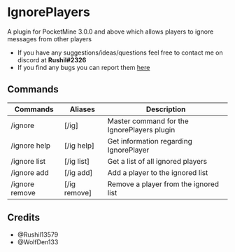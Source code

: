 # IgnorePlayers
A plugin for PocketMine 3.0.0 and above which allows players to ignore messages from other players

- If you have any suggestions/ideas/questions feel free to contact me on discord at **Rushil#2326**
- If you find any bugs you can report them [here](https://github.com/Rushil13579/IgnorePlayers/issues)

## Commands
Commands | Aliases | Description
---------|---------|------------
/ignore | [/ig] | Master command for the IgnorePlayers plugin
/ignore help | [/ig help] | Get information regarding IgnorePlayer
/ignore list | [/ig list] | Get a list of all ignored players
/ignore add | [/ig add] | Add a player to the ignored list
/ignore remove | [/ig remove] | Remove a player from the ignored list

## Credits
- @Rushil13579
- @WolfDen133
